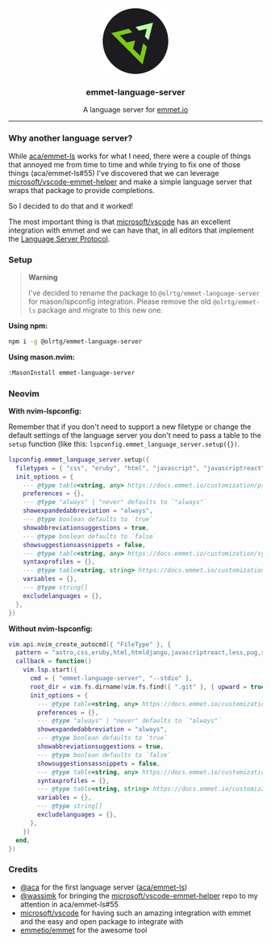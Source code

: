 <!-- markdownlint-disable MD033 MD041 -->
<div align="center">
    <img src="./assets/logo.svg">
    <h3>emmet-language-server</h3>
    <p>A language server for <a href="https://emmet.io/" target="_blank">emmet.io</a></p>
</div>

---

### Why another language server?

While [aca/emmet-ls](https://github.com/aca/emmet-ls) works for what I need, there were a couple of things that annoyed me from time to time and while trying to fix one of those things (aca/emmet-ls#55) I've discovered that we can leverage [microsoft/vscode-emmet-helper](https://github.com/microsoft/vscode-emmet-helper) and make a simple language server that wraps that package to provide completions.

So I decided to do that and it worked!

The most important thing is that [microsoft/vscode](https://github.com/microsoft/vscode) has an excellent integration with emmet and we can have that, in all editors that implement the [Language Server Protocol](https://microsoft.github.io/language-server-protocol/).

### Setup

> **Warning**
>
> I've decided to rename the package to `@olrtg/emmet-language-server` for mason/lspconfig integration. Please remove the old `@olrtg/emmet-ls` package and migrate to this new one.

**Using npm:**

```sh
npm i -g @olrtg/emmet-language-server
```

**Using mason.nvim:**

```sh
:MasonInstall emmet-language-server
```

### Neovim

**With nvim-lspconfig:**

Remember that if you don't need to support a new filetype or change the default settings of the language server you don't need to pass a table to the `setup` function (like this: `lspconfig.emmet_language_server.setup({})`.

```lua
lspconfig.emmet_language_server.setup({
  filetypes = { "css", "eruby", "html", "javascript", "javascriptreact", "less", "sass", "scss", "svelte", "pug", "typescriptreact", "vue" },
  init_options = {
    --- @type table<string, any> https://docs.emmet.io/customization/preferences/
    preferences = {},
    --- @type "always" | "never" defaults to `"always"`
    showexpandedabbreviation = "always",
    --- @type boolean defaults to `true`
    showabbreviationsuggestions = true,
    --- @type boolean defaults to `false`
    showsuggestionsassnippets = false,
    --- @type table<string, any> https://docs.emmet.io/customization/syntax-profiles/
    syntaxprofiles = {},
    --- @type table<string, string> https://docs.emmet.io/customization/snippets/#variables
    variables = {},
    --- @type string[]
    excludelanguages = {},
  },
})
```

**Without nvim-lspconfig:**

```lua
vim.api.nvim_create_autocmd({ "FileType" }, {
  pattern = "astro,css,eruby,html,htmldjango,javascriptreact,less,pug,sass,scss,svelte,typescriptreact,vue",
  callback = function()
    vim.lsp.start({
      cmd = { "emmet-language-server", "--stdio" },
      root_dir = vim.fs.dirname(vim.fs.find({ ".git" }, { upward = true })[1]),
      init_options = {
        --- @type table<string, any> https://docs.emmet.io/customization/preferences/
        preferences = {},
        --- @type "always" | "never" defaults to `"always"`
        showexpandedabbreviation = "always",
        --- @type boolean defaults to `true`
        showabbreviationsuggestions = true,
        --- @type boolean defaults to `false`
        showsuggestionsassnippets = false,
        --- @type table<string, any> https://docs.emmet.io/customization/syntax-profiles/
        syntaxprofiles = {},
        --- @type table<string, string> https://docs.emmet.io/customization/snippets/#variables
        variables = {},
        --- @type string[]
        excludelanguages = {},
      },
    })
  end,
})
```

### Credits

- [@aca](https://github.com/aca) for the first language server ([aca/emmet-ls](https://github.com/aca/emmet-ls))
- [@wassimk](https://github.com/wassimk) for bringing the [microsoft/vscode-emmet-helper](https://github.com/microsoft/vscode-emmet-helper) repo to my attention in aca/emmet-ls#55
- [microsoft/vscode](https://github.com/microsoft/vscode) for having such an amazing integration with emmet and the easy and open package to integrate with
- [emmetio/emmet](https://github.com/emmetio/emmet) for the awesome tool
